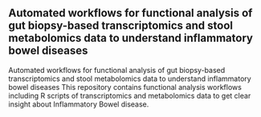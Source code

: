 ## Automated workflows for functional analysis of gut biopsy-based transcriptomics and stool metabolomics data to understand inflammatory bowel diseases

Automated workflows for functional analysis of gut biopsy-based transcriptomics and stool metabolomics data to understand inflammatory bowel diseases
This repository contains functional analysis workflows including R scripts of transcriptomics and metabolomics data to get clear insight about Inflammatory Bowel disease.